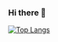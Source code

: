 ### Hi there 👋

[![Top Langs](https://github-readme-stats.vercel.app/api/top-langs/?username=nvanderperren&exclude_repo=KP-TRACKS-mediawiki-docker,cgm-remote-monitor,umap,KP-TRACKS-mediawiki&layout=compact&langs_count=10)](https://github.com/anuraghazra/github-readme-stats)




<!--
**nvanderperren/nvanderperren** is a ✨ _special_ ✨ repository because its `README.md` (this file) appears on your GitHub profile.

Here are some ideas to get you started:

- 🔭 I’m currently working on ...
- 🌱 I’m currently learning ...
- 👯 I’m looking to collaborate on ...
- 🤔 I’m looking for help with ...
- 💬 Ask me about ...
- 📫 How to reach me: ...
- 😄 Pronouns: ...
- ⚡ Fun fact: ...
-->
